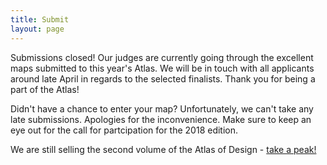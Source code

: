 ```yaml
---
title: Submit
layout: page
---
```


<div class="notification yellow">Submissions closed! Our judges are currently going through the excellent maps submitted to this year's Atlas. We will be in touch with all applicants around late April in regards to the selected finalists. Thank you for being a part of the Atlas!</div>

Didn't have a chance to enter your map? Unfortunately, we can't take any late submissions. Apologies for the inconvenience. Make sure to keep an eye out for the call for partcipation for the 2018 edition.

We are still selling the second volume of the Atlas of Design - <a href="/two">take a peak!</a>